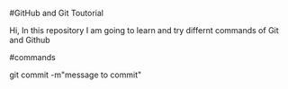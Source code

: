 #GitHub and Git Toutorial

Hi, In this repository I am going to learn and try differnt commands of Git and Github 

#commands

git commit -m"message to commit"